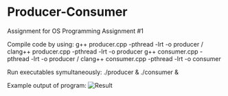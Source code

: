 # Producer-Consumer
Assignment for OS Programming Assignment #1

Compile code by using:
g++ producer.cpp -pthread -lrt -o producer / clang++ producer.cpp -pthread -lrt -o producer
g++ consumer.cpp -pthread -lrt -o producer / clang++ consumer.cpp -pthread -lrt -o consumer

Run executables symultaneously:
./producer & ./consumer &

Example output of program:
![Result](https://i.imgur.com/QkEiclU.png)
